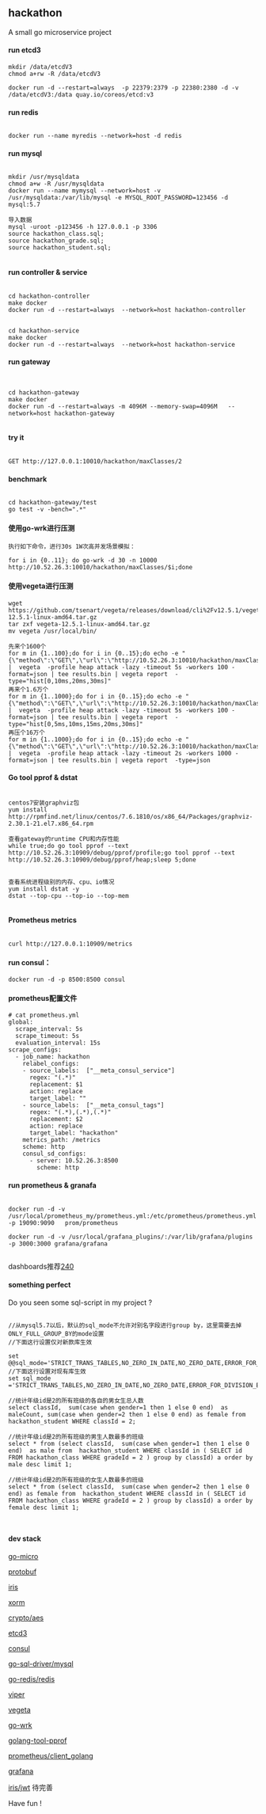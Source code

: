 ## hackathon 

A small go microservice  project



#### run etcd3

```
mkdir /data/etcdV3
chmod a+rw -R /data/etcdV3

docker run -d --restart=always  -p 22379:2379 -p 22380:2380 -d -v /data/etcdV3:/data quay.io/coreos/etcd:v3

```


#### run redis

```

docker run --name myredis --network=host -d redis

```

#### run mysql

```

mkdir /usr/mysqldata
chmod a+w -R /usr/mysqldata
docker run --name mymysql --network=host -v /usr/mysqldata:/var/lib/mysql -e MYSQL_ROOT_PASSWORD=123456 -d mysql:5.7

导入数据
mysql -uroot -p123456 -h 127.0.0.1 -p 3306
source hackathon_class.sql;
source hackathon_grade.sql;
source hackathon_student.sql;


```

#### run controller & service

```

cd hackathon-controller
make docker
docker run -d --restart=always  --network=host hackathon-controller


cd hackathon-service
make docker
docker run -d --restart=always  --network=host hackathon-service

```


#### run gateway


```


cd hackathon-gateway
make docker
docker run -d --restart=always -m 4096M --memory-swap=4096M   --network=host hackathon-gateway


```


#### try it 


```

GET http://127.0.0.1:10010/hackathon/maxClasses/2

```


#### benchmark

```

cd hackathon-gateway/test
go test -v -bench=".*"

```


#### 使用go-wrk进行压测

```
执行如下命令，进行30s 1W次高并发场景模拟：

for i in {0..11}; do go-wrk -d 30 -n 10000 http://10.52.26.3:10010/hackathon/maxClasses/$i;done

```



#### 使用vegeta进行压测
```
wget https://github.com/tsenart/vegeta/releases/download/cli%2Fv12.5.1/vegeta-12.5.1-linux-amd64.tar.gz
tar zxf vegeta-12.5.1-linux-amd64.tar.gz
mv vegeta /usr/local/bin/

先来个1600个
for m in {1..100};do for i in {0..15};do echo -e "{\"method\":\"GET\",\"url\":\"http://10.52.26.3:10010/hackathon/maxClasses/$i\"}";done;done |  vegeta  -profile heap attack -lazy -timeout 5s -workers 100 -format=json | tee results.bin | vegeta report  -type="hist[0,10ms,20ms,30ms]"
再来个1.6万个
for m in {1..1000};do for i in {0..15};do echo -e "{\"method\":\"GET\",\"url\":\"http://10.52.26.3:10010/hackathon/maxClasses/$i\"}";done;done |  vegeta  -profile heap attack -lazy -timeout 5s -workers 100 -format=json | tee results.bin | vegeta report  -type="hist[0,5ms,10ms,15ms,20ms,30ms]"
再压个16万个
for m in {1..1000};do for i in {0..15};do echo -e "{\"method\":\"GET\",\"url\":\"http://10.52.26.3:10010/hackathon/maxClasses/$i\"}";done;done |  vegeta  -profile heap attack -lazy -timeout 2s -workers 1000 -format=json | tee results.bin | vegeta report  -type=json
```

#### Go tool pprof & dstat

```

centos7安装graphviz包
yum install http://rpmfind.net/linux/centos/7.6.1810/os/x86_64/Packages/graphviz-2.30.1-21.el7.x86_64.rpm

查看gateway的runtime CPU和内存性能
while true;do go tool pprof --text  http://10.52.26.3:10909/debug/pprof/profile;go tool pprof --text  http://10.52.26.3:10909/debug/pprof/heap;sleep 5;done


查看系统进程级别的内存、cpu、io情况
yum install dstat -y
dstat --top-cpu --top-io --top-mem


```


#### Prometheus  metrics

```

curl http://127.0.0.1:10909/metrics

```

#### run consul：
```
docker run -d -p 8500:8500 consul
```


#### prometheus配置文件

```
# cat prometheus.yml
global:
  scrape_interval: 5s
  scrape_timeout: 5s
  evaluation_interval: 15s
scrape_configs:
  - job_name: hackathon
    relabel_configs:
    - source_labels:  ["__meta_consul_service"]
      regex: "(.*)"
      replacement: $1
      action: replace
      target_label: ""
    - source_labels:  ["__meta_consul_tags"]
      regex: "(.*),(.*),(.*)"
      replacement: $2
      action: replace
      target_label: "hackathon"
    metrics_path: /metrics
    scheme: http
    consul_sd_configs:
      - server: 10.52.26.3:8500
        scheme: http
```

#### run prometheus & granafa
```

docker run -d -v /usr/local/prometheus_my/prometheus.yml:/etc/prometheus/prometheus.yml -p 19090:9090   prom/prometheus

docker run -d -v /usr/local/grafana_plugins/:/var/lib/grafana/plugins -p 3000:3000 grafana/grafana


```

dashboards推荐[240](https://grafana.com/dashboards/240)


#### something perfect


Do you seen some sql-script in my project ?



```

//从mysql5.7以后，默认的sql_mode不允许对别名字段进行group by，这里需要去掉ONLY_FULL_GROUP_BY的mode设置
//下面这行设置仅对新款库生效

set @@sql_mode='STRICT_TRANS_TABLES,NO_ZERO_IN_DATE,NO_ZERO_DATE,ERROR_FOR_DIVISION_BY_ZERO,NO_AUTO_CREATE_USER,NO_ENGINE_SUBSTITUTION';
//下面这行设置对现有库生效
set sql_mode ='STRICT_TRANS_TABLES,NO_ZERO_IN_DATE,NO_ZERO_DATE,ERROR_FOR_DIVISION_BY_ZERO,NO_AUTO_CREATE_USER,NO_ENGINE_SUBSTITUTION';

//统计年级id是2的所有班级的各自的男女生总人数
select classId,  sum(case when gender=1 then 1 else 0 end)  as maleCount, sum(case when gender=2 then 1 else 0 end) as female from  hackathon_student WHERE classId = 2;

//统计年级id是2的所有班级的男生人数最多的班级
select * from (select classId,  sum(case when gender=1 then 1 else 0 end)  as male from  hackathon_student WHERE classId in ( SELECT id FROM hackathon_class WHERE gradeId = 2 ) group by classId) a order by male desc limit 1;

//统计年级id是2的所有班级的女生人数最多的班级
select * from (select classId,  sum(case when gender=2 then 1 else 0 end) as female from  hackathon_student WHERE classId in ( SELECT id FROM hackathon_class WHERE gradeId = 2 ) group by classId) a order by female desc limit 1;



```


#### dev stack

[go-micro](https://github.com/micro/go-micro)

[protobuf](https://github.com/golang/protobuf)

[iris](https://github.com/kataras/iris)

[xorm](https://github.com/go-xorm/xorm)

[crypto/aes](https://golang.google.cn/pkg/crypto/aes/)

[etcd3](https://github.com/micro/go-plugins/tree/master/registry/etcdv3)

[consul](https://www.consul.io/docs/agent/services.html)

[go-sql-driver/mysql](https://github.com/go-sql-driver/mysql)

[go-redis/redis](https://github.com/go-redis/redis)

[viper](https://github.com/spf13/viper)

[vegeta](https://github.com/tsenart/vegeta)

[go-wrk](https://github.com/adjust/go-wrk)

[golang-tool-pprof](https://github.com/iotd/jackliu-go-programming-note/blob/master/Golang-tool-pprof.md)

[prometheus/client_golang](https://github.com/prometheus/client_golang/tree/master/prometheus/promhttp)

[grafana](https://grafana.com/dashboards/240)


[iris/jwt](https://studyiris.com/example/exper/jwt.html)  待完善




Have fun !
